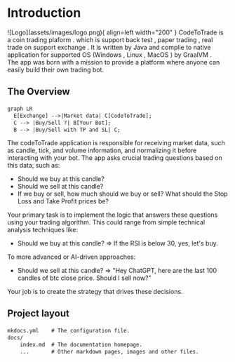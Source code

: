 # Introduction
<div class="result" markdown>
![Logo](assets/images/logo.png){ align=left width="200" }
CodeToTrade is a coin trading plaform . which is support back test , paper trading , real trade on support exchange . It is written by Java and complie to native application for supported OS (Windows , Linux , MacOS ) by GraalVM . 
</div>
The app was born with a mission to provide a platform where anyone can easily build their own trading bot.

## The Overview

``` mermaid
graph LR
  E[Exchange] -->|Market data| C[CodeToTrade];
  C --> |Buy/Sell ?| B[Your Bot];
  B --> |Buy/Sell with TP and SL| C;
```

The codeToTrade application is responsible for receiving market data, such as candle, tick, and volume information, and normalizing it before interacting with your bot. The app asks crucial trading questions based on this data, such as:

- Should we buy at this candle?
- Should we sell at this candle?
- If we buy or sell, how much should we buy or sell? What should the Stop Loss and Take Profit prices be?

Your primary task is to implement the logic that answers these questions using your trading algorithm. This could range from simple technical analysis techniques like:

- Should we buy at this candle? => If the RSI is below 30, yes, let's buy.

To more advanced or AI-driven approaches:

- Should we sell at this candle? => "Hey ChatGPT, here are the last 100 candles of btc close price. Should I sell now?"

Your job is to create the strategy that drives these decisions.

## Project layout

    mkdocs.yml    # The configuration file.
    docs/
        index.md  # The documentation homepage.
        ...       # Other markdown pages, images and other files.
